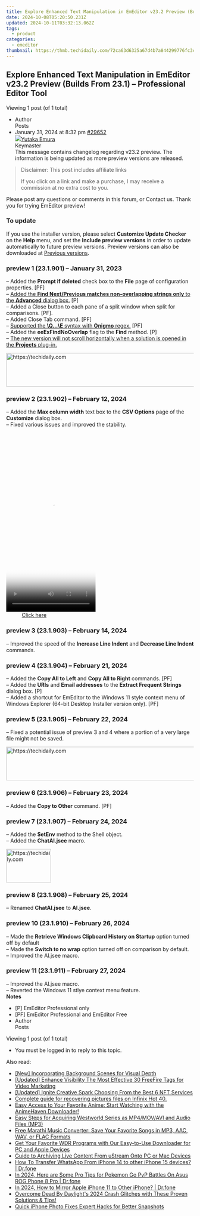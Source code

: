 ```yaml
---
title: Explore Enhanced Text Manipulation in EmEditor v23.2 Preview (Builds From 23.1) – Professional Editor Tool
date: 2024-10-08T05:20:50.231Z
updated: 2024-10-11T03:32:13.062Z
tags:
  - product
categories:
  - emeditor
thumbnail: https://thmb.techidaily.com/72ca63d6325a67d4b7a844299776fc3c0b1aca6440d5ca1111f8174af4b16af4.jpg
---
```


## Explore Enhanced Text Manipulation in EmEditor v23.2 Preview (Builds From 23.1) – Professional Editor Tool

Viewing 1 post (of 1 total)

* Author  
Posts
* January 31, 2024 at 8:32 pm [#29652](https://tools.techidaily.com/emeditor/products/)  
[![](https://secure.gravatar.com/avatar/a0a6377144ed3636f985d87303f65ed2?s=80&d=identicon&r=g)Yutaka Emura](https://www.emeditor.com/forums/users/yemura/ "View Yutaka Emura's profile")  
Keymaster  
This message contains changelog regarding v23.2 preview. The information is being updated as more preview versions are released.  

>  Disclaimer: This post includes affiliate links
>
>  If you click on a link and make a purchase, I may receive a commission at no extra cost to you.
>

Please post any questions or comments in this forum, or Contact us. Thank you for trying EmEditor preview!  
### To update
If you use the installer version, please select **Customize Update Checker** on the **Help** menu, and set the **Include preview versions** in order to update automatically to future preview versions. Preview versions can also be downloaded at [Previous versions](https://tools.techidaily.com/emeditor/products/).  
### preview 1 (23.1.901) – January 31, 2023
– Added the **Prompt if deleted** check box to the **File** page of configuration properties. \[PF\]  
 – [Added the **Find Next/Previous matches non-overlapping strings only** to the **Advanced** dialog box.](https://tools.techidaily.com/emeditor/products/) \[P\]  
 – Added a Close button to each pane of a split window when split for comparisons. \[PF\].  
 – Added Close Tab command. \[PF\]  
 – [Supported the **\\Q…\\E** syntax with **Onigmo** regex.](https://tools.techidaily.com/emeditor/products/) \[PF\]  
 – Added the **eeExFindNoOverlap** flag to the **Find** method. \[P\]  
 – [The new version will not scroll horizontally when a solution is opened in the **Projects** plug-in.](https://tools.techidaily.com/emeditor/products/)  

<!-- affiliate ads begin -->
<a href="https://appsumo.8odi.net/c/5597632/2144287/7443" target="_top" id="2144287">
  <img src="//a.impactradius-go.com/display-ad/7443-2144287" border="0" alt="https://techidaily.com" width="600" height="90"/>
</a>
<img height="0" width="0" src="https://appsumo.8odi.net/i/5597632/2144287/7443" style="position:absolute;visibility:hidden;" border="0" />
<!-- affiliate ads end -->

### preview 2 (23.1.902) – February 12, 2024
– Added the **Max column width** text box to the **CSV Options** page of the **Customize** dialog box.  
 – Fixed various issues and improved the stability.  

<!-- affiliate ads begin -->
<span id="1770544">
					<video width="240" height="480" style="cursor:pointer"
           poster="//a.impactradius-go.com/display-clicktoplayimage/1770544.png"
           onclick="if(!this.playClicked){this.play();this.setAttribute('controls',true);this.playClicked=true;}">
	   <source src="//a.impactradius-go.com/display-ad/20702-1770544">
	   <img src="//a.impactradius-go.com/display-clicktoplayimage/1770544.png" style="border: none; height: 100%; width: 100%; object-fit: contain">
	</video>
	<div style="width:150px;text-align:center"><a href="javascript:window.open(decodeURIComponent('https%3A%2F%2Ftokenmetrics.sjv.io%2Fc%2F5597632%2F1770544%2F20702'), '_blank');void(0);">Click here</a></div>
</span>
<img height="0" width="0" src="https://imp.pxf.io/i/5597632/1770544/20702" style="position:absolute;visibility:hidden;" border="0" />
<!-- affiliate ads end -->

### preview 3 (23.1.903) – February 14, 2024
– Improved the speed of the **Increase Line Indent** and **Decrease Line Indent** commands.  
### preview 4 (23.1.904) – February 21, 2024
– Added the **Copy All to Left** and **Copy All to Right** commands. \[PF\]  
 – Added the **URIs** and **Email addresses** to the **Extract Frequent Strings** dialog box. \[P\]  
 – Added a shortcut for EmEditor to the Windows 11 style context menu of Windows Explorer (64-bit Desktop Installer version only). \[PF\]  
### preview 5 (23.1.905) – February 22, 2024
– Fixed a potential issue of preview 3 and 4 where a portion of a very large file might not be saved.  

<!-- affiliate ads begin -->
<a href="https://appsumo.8odi.net/c/5597632/2087485/7443" target="_top" id="2087485">
  <img src="//a.impactradius-go.com/display-ad/7443-2087485" border="0" alt="https://techidaily.com" width="728" height="90"/>
</a>
<img height="0" width="0" src="https://appsumo.8odi.net/i/5597632/2087485/7443" style="position:absolute;visibility:hidden;" border="0" />
<!-- affiliate ads end -->

### preview 6 (23.1.906) – February 23, 2024
– Added the **Copy to Other** command. \[PF\]  
### preview 7 (23.1.907) – February 24, 2024
– Added the **SetEnv** method to the Shell object.  
 – Added the **ChatAI.jsee** macro.  

<!-- affiliate ads begin -->
<a href="https://bluettide.pxf.io/c/5597632/2141684/17092" target="_top" id="2141684">
  <img src="//a.impactradius-go.com/display-ad/17092-2141684" border="0" alt="https://techidaily.com" width="120" height="90"/>
</a>
<img height="0" width="0" src="https://bluettide.pxf.io/i/5597632/2141684/17092" style="position:absolute;visibility:hidden;" border="0" />
<!-- affiliate ads end -->

### preview 8 (23.1.908) – February 25, 2024
– Renamed **ChatAI.jsee** to **AI.jsee**.  
### preview 10 (23.1.910) – February 26, 2024
– Made the **Retrieve Windows Clipboard History on Startup** option turned off by default  
 – Made the **Switch to no wrap** option turned off on comparison by default.  
 – Improved the AI.jsee macro.  
### preview 11 (23.1.911) – February 27, 2024
– Improved the AI.jsee macro.  
 – Reverted the Windows 11 stlye context menu feature.  
**Notes**  
   * \[P\] EmEditor Professional only  
   * \[PF\] EmEditor Professional and EmEditor Free
* Author  
Posts

Viewing 1 post (of 1 total)

* You must be logged in to reply to this topic.

<ins class="adsbygoogle"
     style="display:block"
     data-ad-format="autorelaxed"
     data-ad-client="ca-pub-7571918770474297"
     data-ad-slot="1223367746"></ins>

<ins class="adsbygoogle"
     style="display:block"
     data-ad-client="ca-pub-7571918770474297"
     data-ad-slot="8358498916"
     data-ad-format="auto"
     data-full-width-responsive="true"></ins>

<span class="atpl-alsoreadstyle">Also read:</span>
<div><ul>
<li><a href="https://some-knowledge.techidaily.com/new-incorporating-background-scenes-for-visual-depth/"><u>[New] Incorporating Background Scenes for Visual Depth</u></a></li>
<li><a href="https://youtube-video-recordings.techidaily.com/updated-enhance-visibility-the-most-effective-30-freefire-tags-for-video-marketing/"><u>[Updated] Enhance Visibility The Most Effective 30 FreeFire Tags for Video Marketing</u></a></li>
<li><a href="https://some-techniques.techidaily.com/updated-ignite-creative-spark-choosing-from-the-best-6-nft-services/"><u>[Updated] Ignite Creative Spark Choosing From the Best 6 NFT Services</u></a></li>
<li><a href="https://phone-solutions.techidaily.com/complete-guide-for-recovering-pictures-files-on-infinix-hot-40-by-fonelab-android-recover-pictures/"><u>Complete guide for recovering pictures files on Infinix Hot 40.</u></a></li>
<li><a href="https://win-manuals.techidaily.com/easy-access-to-your-favorite-anime-start-watching-with-the-animehaven-downloader/"><u>Easy Access to Your Favorite Anime: Start Watching with the AnimeHaven Downloader!</u></a></li>
<li><a href="https://win-manuals.techidaily.com/easy-steps-for-acquiring-westworld-series-as-mp4movavi-and-audio-files-mp3/"><u>Easy Steps for Acquiring Westworld Series as MP4/MOV/AVI and Audio Files (MP3)</u></a></li>
<li><a href="https://win-manuals.techidaily.com/free-marathi-music-converter-save-your-favorite-songs-in-mp3-aac-wav-or-flac-formats/"><u>Free Marathi Music Converter: Save Your Favorite Songs in MP3, AAC, WAV, or FLAC Formats</u></a></li>
<li><a href="https://win-manuals.techidaily.com/get-your-favorite-wdr-programs-with-our-easy-to-use-downloader-for-pc-and-apple-devices/"><u>Get Your Favorite WDR Programs with Our Easy-to-Use Downloader for PC and Apple Devices</u></a></li>
<li><a href="https://win-manuals.techidaily.com/guide-to-archiving-live-content-from-ustream-onto-pc-or-mac-devices/"><u>Guide to Archiving Live Content From uStream Onto PC or Mac Devices</u></a></li>
<li><a href="https://review-topics.techidaily.com/how-to-transfer-whatsapp-from-iphone-14-to-other-iphone-15-devices-drfone-by-drfone-transfer-whatsapp-from-ios-transfer-whatsapp-from-ios/"><u>How To Transfer WhatsApp From iPhone 14 to other iPhone 15 devices? | Dr.fone</u></a></li>
<li><a href="https://android-pokemon-go.techidaily.com/in-2024-here-are-some-pro-tips-for-pokemon-go-pvp-battles-on-asus-rog-phone-8-pro-drfone-by-drfone-virtual-android/"><u>In 2024, Here are Some Pro Tips for Pokemon Go PvP Battles On Asus ROG Phone 8 Pro | Dr.fone</u></a></li>
<li><a href="https://screen-mirror.techidaily.com/in-2024-how-to-mirror-apple-iphone-11-to-other-iphone-drfone-by-drfone-ios/"><u>In 2024, How to Mirror Apple iPhone 11 to Other iPhone? | Dr.fone</u></a></li>
<li><a href="https://win-able.techidaily.com/overcome-dead-by-daylights-2024-crash-glitches-with-these-proven-solutions-and-tips/"><u>Overcome Dead By Daylight's 2024 Crash Glitches with These Proven Solutions & Tips!</u></a></li>
<li><a href="https://extra-tips.techidaily.com/quick-iphone-photo-fixes-expert-hacks-for-better-snapshots/"><u>Quick iPhone Photo Fixes Expert Hacks for Better Snapshots</u></a></li>
</ul></div>

